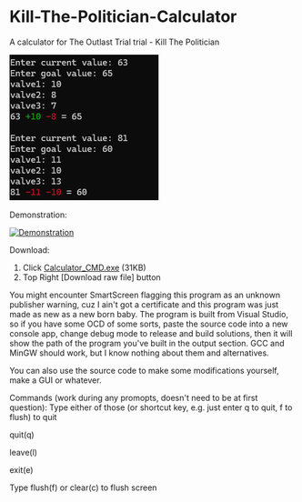 # Kill-The-Politician-Calculator
A calculator for The Outlast Trial trial - Kill The Politician

![Thumbnail](https://github.com/ElaJustEla/Kill-The-Politician-Calculator/blob/main/Thumbnail/Thumb.png)

Demonstration:

[![Demonstration](https://img.youtube.com/vi/pM6Uad-y_Fw/0.jpg)](https://youtu.be/pM6Uad-y_Fw)


Download:
1. Click [Calculator_CMD.exe](https://github.com/ElaJustEla/Kill-The-Politician-Calculator/blob/main/Calculator_CMD.exe) (31KB)
2. Top Right [Download raw file] button

You might encounter SmartScreen flagging this program as an unknown publisher warning, 
cuz I ain't got a certificate and this program was just made as new as a new born baby.
The program is built from Visual Studio, so if you have some OCD of some sorts, paste the source code into a new console app,
change debug mode to release and build solutions, then it will show the path of the program you've built in the output section.
GCC and MinGW should work, but I know nothing about them and alternatives.

You can also use the source code to make some modifications yourself, make a GUI or whatever.

Commands (work during any promopts, doesn't need to be at first question):
Type either of those (or shortcut key, e.g. just enter q to quit, f to flush) to quit

quit(q)

leave(l)

exit(e)

Type flush(f) or clear(c) to flush screen

